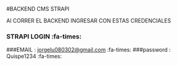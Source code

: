 #BACKEND CMS STRAPI 

Al CORRER EL BACKEND INGRESAR CON ESTAS CREDENCIALES 

### STRAPI LOGIN    :fa-times:

###EMAIL : jorgelu080302@gmail.com :fa-times:
###password : Quispe1234    :fa-times:
